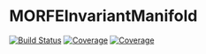 # MORFEInvariantManifold

[![Build Status](https://travis-ci.com/aopreni/MORFEInvariantManifold.jl.svg?branch=main)](https://travis-ci.com/aopreni/MORFEInvariantManifold.jl)
[![Coverage](https://codecov.io/gh/aopreni/MORFEInvariantManifold.jl/branch/main/graph/badge.svg)](https://codecov.io/gh/aopreni/MORFEInvariantManifold.jl)
[![Coverage](https://coveralls.io/repos/github/aopreni/MORFEInvariantManifold.jl/badge.svg?branch=main)](https://coveralls.io/github/aopreni/MORFEInvariantManifold.jl?branch=main)
